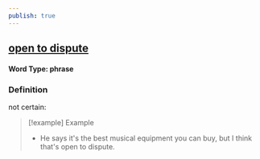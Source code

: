 ```yaml
---
publish: true
---
```

## [open to dispute](https://dictionary.cambridge.org/dictionary/english/open-to-dispute)

#### Word Type: phrase
### Definition
not certain:

>[!example] Example
> - He says it's the best musical equipment you can buy, but I think that's open to dispute.
